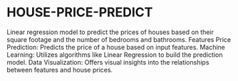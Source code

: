 # HOUSE-PRICE-PREDICT
Linear regression model to predict the prices of houses based on their square footage and the number of bedrooms and bathrooms.
Features
Price Prediction: Predicts the price of a house based on input features.
Machine Learning: Utilizes algorithms like Linear Regression to build the prediction model.
Data Visualization: Offers visual insights into the relationships between features and house prices.
